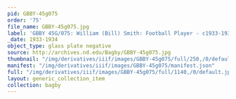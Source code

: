 ```yaml
---
pid: GBBY-45g075
order: '75'
file_name: GBBY-45g075.jpg
label: 'GBBY 45G/075: William (Bill) Smith: Football Player - c1933-1934'
_date: 1933-1934
object_type: glass plate negative
source: http://archives.nd.edu/Bagby/GBBY-45g075.jpg
thumbnail: "/img/derivatives/iiif/images/GBBY-45g075/full/250,/0/default.jpg"
manifest: "/img/derivatives/iiif/images/GBBY-45g075/manifest.json"
full: "/img/derivatives/iiif/images/GBBY-45g075/full/1140,/0/default.jpg"
layout: generic_collection_item
collection: bagby
---
```

